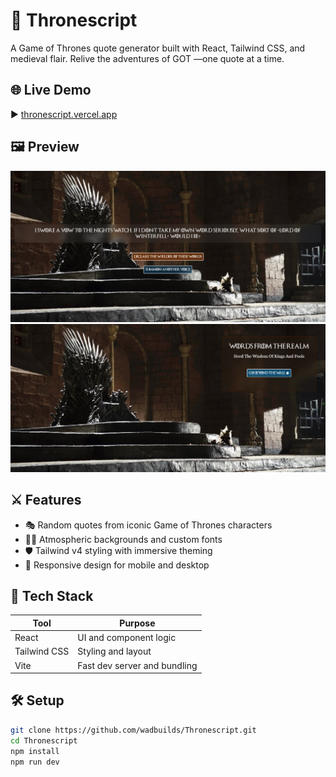 # 🐉 Thronescript

A Game of Thrones quote generator built with React, Tailwind CSS, and medieval flair. Relive the adventures of GOT —one quote at a time.

## 🌐 Live Demo

▶️ [thronescript.vercel.app](https://thronescript.vercel.app)

## 🖼️ Preview

![Thronescript Screenshot](public/preview1.png)
![Thronescript Screenshot](public/preview2.png)

## ⚔️ Features

- 🎭 Random quotes from iconic Game of Thrones characters
- 🧙‍♂️ Atmospheric backgrounds and custom fonts
- 🛡️ Tailwind v4 styling with immersive theming
- 📱 Responsive design for mobile and desktop

## 🧩 Tech Stack

| Tool         | Purpose                        |
|--------------|--------------------------------|
| React        | UI and component logic         |
| Tailwind CSS | Styling and layout             |
| Vite         | Fast dev server and bundling   |


## 🛠️ Setup

```bash
git clone https://github.com/wadbuilds/Thronescript.git
cd Thronescript
npm install
npm run dev
